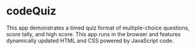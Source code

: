 # codeQuiz

 This app demonstrates a timed quiz format of multiple-choice questions, score tally, and high score. This app runs in the browser and features dynamically updated HTML and CSS powered by JavaScript code. 